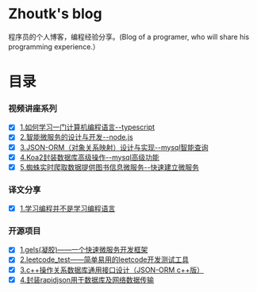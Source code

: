 # Zhoutk's blog
程序员的个人博客，编程经验分享。(Blog of a programer,  who will share his  programming experience.）

# 目录
### 视频讲座系列
- [x] [1.如何学习一门计算机编程语言--typescript](https://github.com/zhoutk/blog/blob/master/video/ts_base.md)
- [x] [2.智能微服务的设计与开发--node.js](https://github.com/zhoutk/blog/blob/master/video/ts_rest.md)
- [x] [3.JSON-ORM（对象关系映射）设计与实现--mysql智能查询](https://github.com/zhoutk/blog/blob/master/video/mysql_query.md)
- [x] [4.Koa2封装数据库高级操作--mysql高级功能](https://github.com/zhoutk/blog/blob/master/video/mysql_advance.md)
- [x] [5.蜘蛛实时爬取数据提供图书信息微服务--快速建立微服务](https://github.com/zhoutk/blog/blob/master/video/gels_spider.md)

### 译文分享
- [x] [1.学习编程并不是学习编程语言](https://github.com/zhoutk/blog/blob/master/fanyi/language.md)

### 开源项目
- [x] [1.gels(凝胶)——一个快速微服务开发框架](https://github.com/zhoutk/blog/blob/master/project/gels.md)
- [x] [2.leetcode_test——简单易用的leetcode开发测试工具](https://github.com/zhoutk/blog/blob/master/project/leetcodetest.md)
- [x] [3.c++操作关系数据库通用接口设计（JSON-ORM c++版）](https://github.com/zhoutk/blog/blob/master/project/jorm1.md)
- [x] [4.封装rapidjson用于数据库及网络数据传输](https://github.com/zhoutk/blog/blob/master/project/jorm2.md)